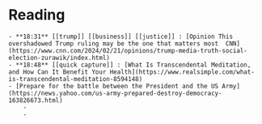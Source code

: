 # Reading
	- **18:31** [[trump]] [[business]] [[justice]] : [Opinion This overshadowed Trump ruling may be the one that matters most  CNN](https://www.cnn.com/2024/02/21/opinions/trump-media-truth-social-election-zurawik/index.html)
	- **18:48** [[quick capture]] : [What Is Transcendental Meditation, and How Can It Benefit Your Health](https://www.realsimple.com/what-is-transcendental-meditation-8594148)
	- [Prepare for the battle between the President and the US Army](https://news.yahoo.com/us-army-prepared-destroy-democracy-163826673.html)
		-
		-